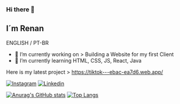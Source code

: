 ### Hi there 👋

## I´m Renan 
ENGLISH / PT-BR


- 🔭 I’m currently working on > Building a Website for my first Client 
- 🌱 I’m currently learning HTML, CSS, JS, React, Java
  

Here is my latest project > https://tiktok---ebac-ea7d6.web.app/

[![Instagram](https://img.shields.io/badge/Instagram-E4405F?style=for-the-badge&logo=instagram&logoColor=white)](https://www.instagram.com/renan.rpm)
[![Linkedin](https://img.shields.io/badge/LinkedIn-0077B5?style=for-the-badge&logo=linkedin&logoColor=white)](https://www.linkedin.com/in/renan-p-653a68136/)
 

[![Anurag's GitHub stats](https://github-readme-stats.vercel.app/api?username=R3M1G)](https://github.com/anuraghazra/github-readme-stats)
[![Top Langs](https://github-readme-stats.vercel.app/api/top-langs/?username=R3M1G)](https://github.com/anurags/github-readme-stats)


  
<!--
**R3M1G/R3M1G** is a ✨ _special_ ✨ repository because its `README.md` (this file) appears on your GitHub profile.

Here are some ideas to get you started:

- 🔭 I’m currently working on ...
- 🌱 I’m currently learning ...
- 👯 I’m looking to collaborate on ...
- 🤔 I’m looking for help with ...
- 💬 Ask me about ...
- 📫 How to reach me: ...
- 😄 Pronouns: ...
- ⚡ Fun fact: ...
-->

